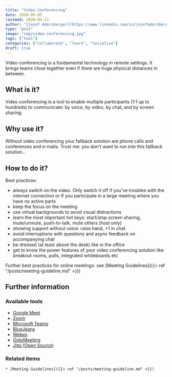 ```yaml
---
title: "Video Conferencing"
date: 2020-05-05
lastmod: 2020-05-11
author: "[Josef Adersberger](https://www.linkedin.com/in/josefadersberger)"
type: "post"
image: "img/video-conferencing.jpg"
tags: ["tool"]
categories: ["collaborate", "learn", "socialize"]
draft: true
---
```


Video conferencing is a fundamental technology in remote settings. It brings teams close together even if there are huge physical distances in between.

<!--more-->

## What is it?

Video conferencing is a tool to enable multiple participants (1:1 up to hundreds) to communicate: by voice, by video, by chat, and by screen sharing. 

## Why use it?

Without video conferencing your fallback solution are phone calls and conferences and e-mails. Trust me: you don't want to run into this fallback solution...

## How to do it?

Best practices:
 * always switch on the video. Only switch it off if you've troubles with the internet connection or if you participate in a large meeting where you have no active parts
 * keep the focus on the meeting
 * use virtual backgrounds to avoid visual distractions
 * learn the most important hot keys: start/stop screen sharing, mute/unmute, push-to-talk, mute others (host only)
 * showing support without voice: raise hand, +1 in chat
 * avoid interruptions with questions and async feedback on accompanying chat
 * be dressed (at least above the desk) like in the office
 * get to know the power features of your video conferencing solution like breakout rooms, polls, integrated whiteboards etc

Further best practices for online meetings: see [Meeting Guidelines]({{< ref "/posts/meeting-guideline.md" >}})
   
## Further information

### Available tools
 * [Google Meet](https://meet.google.com)
 * [Zoom](https://zoom.us/)
 * [Microsoft Teams](https://www.microsoft.com/en-us/microsoft-365/microsoft-teams/group-chat-software)
 * [BlueJeans](https://www.bluejeans.com)
 * [Webex](https://www.webex.com)
 * [GotoMeeting](https://www.gotomeeting.com)
 * [Jitsi (Open Source)](https://jitsi.org)

### Related items

`* [Meeting Guidelines]({{< ref "/posts/meeting-guideline.md" >}})`
